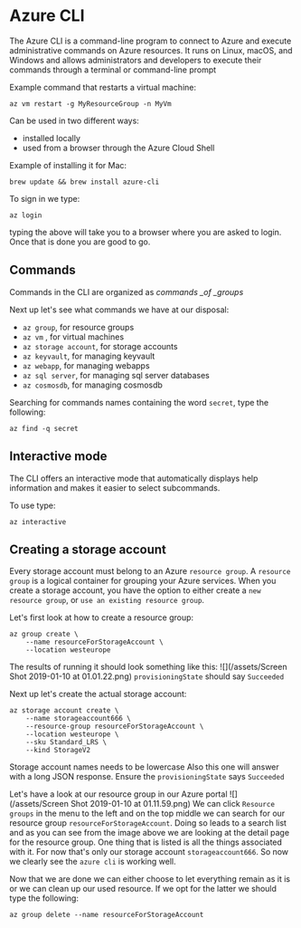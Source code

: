 # Azure CLI

The Azure CLI is a command-line program to connect to Azure and execute administrative commands on Azure resources. It runs on Linux, macOS, and Windows and allows administrators and developers to execute their commands through a terminal or command-line prompt

Example command that restarts a virtual machine:

```
az vm restart -g MyResourceGroup -n MyVm
```

Can be used in two different ways:

* installed locally
* used from a browser through the Azure Cloud Shell

Example of installing it for Mac:

```
brew update && brew install azure-cli
```

To sign in we type:

```
az login
```

typing the above will take you to a browser where you are asked to login. Once that is done you are good to go.

## Commands

Commands in the CLI are organized as _commands \_of \_groups_

Next up let's see what commands we have at our disposal:

* `az group`, for resource groups
* `az vm` , for virtual machines
* `az storage account`, for storage accounts
* `az keyvault`, for managing keyvault
* `az webapp`, for managing webapps
* `az sql server`, for managing sql server databases
* `az cosmosdb`, for managing cosmosdb

Searching for commands names containing the word `secret`, type the following:

```
az find -q secret
```
## Interactive mode
The CLI offers an interactive mode that automatically displays help information and makes it easier to select subcommands.

To use type:
```
az interactive
```

## Creating a storage account
Every storage account must belong to an Azure `resource group`. A `resource group` is a logical container for grouping your Azure services. When you create a storage account, you have the option to either create a `new resource group`, or `use an existing resource group`.

Let's first look at how to create a resource group:

```
az group create \
    --name resourceForStorageAccount \
    --location westeurope
```
The results of running it should look something like this:
![](/assets/Screen Shot 2019-01-10 at 01.01.22.png)
`provisioningState` should say `Succeeded`

Next up let's create the actual storage account:
```
az storage account create \
    --name storageaccount666 \
    --resource-group resourceForStorageAccount \
    --location westeurope \
    --sku Standard_LRS \
    --kind StorageV2
```
Storage account names needs to be lowercase
Also this one will answer with a long JSON response. Ensure the `provisioningState` says `Succeeded`

Let's have a look at our resource group in our Azure portal
![](/assets/Screen Shot 2019-01-10 at 01.11.59.png)
We can click `Resource groups` in the menu to the left and on the top middle we can search for our resource group `resourceForStorageAccount`. Doing so leads to a search list and as you can see from the image above we are looking at the detail page for the resource group. One thing that is listed is all the things associated with it. For now that's only our storage account `storageaccount666`. So now we clearly see the `azure cli` is working well.

Now that we are done we can either choose to let everything remain as it is or we can clean up our used resource. If we opt for the latter we should type the following:
```
az group delete --name resourceForStorageAccount
```
